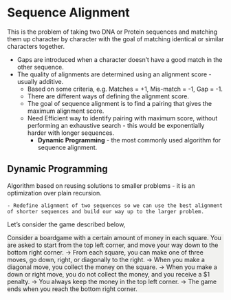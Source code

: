 # Sequence Alignment

This is the problem of taking two DNA or Protein sequences and matching them up character by character with the goal of matching identical or similar characters together.

- Gaps are introduced when a character doesn’t have a good match in the other sequence.
- The quality of alignments are determined using an alignment score - usually additive.
    - Based on some criteria, e.g. Matches = +1, Mis-match = -1, Gap = -1.
    - There are different ways of defining the alignment score.
    - The goal of sequence alignment is to find a pairing that gives the maximum alignment score.
    - Need Efficient way to identify pairing with maximum score, without performing an exhaustive search - this would be exponentially harder with longer sequences.
        - **Dynamic Programming** - the most commonly used algorithm for sequence alignment.

## Dynamic Programming

Algorithm based on reusing solutions to smaller problems - it is an optimization over plain recursion.

```dif
- Redefine alignment of two sequences so we can use the best alignment of shorter sequences and build our way up to the larger problem.
```

Let’s consider the game described below,
<div style="background-color:#f1f1ef">
Consider a boardgame with a certain amount of money in each square. You are asked to start from the top left corner, and move your way down to the bottom right corner.
→ From each square, you can make one of three moves, go down, right, or diagonally to the right.
→ When you make a diagonal move, you collect the money on the square.
→ When you make a down or right move, you do not collect the money, and you receive a $1 penalty.
→ You always keep the money in the top left corner.
→ The game ends when you reach the bottom right corner.
</div>